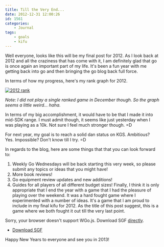 ```yaml
---
title: Till the Very End...
date: 2012-12-31 12:00:26
id: 1561
categories:
	- Journal
tags:
	- goals
	- kifu
---
```


Well everyone, looks like this will be my final post for 2012. As I look back at 2012 and all the craziness that has come with it, I am definitely glad that go is once again an important part of my life. It's been a fun year with me getting back into go and then bringing the go blog back full force.

In terms of how my progress, here's my rank graph for 2012.

[![2012 rank](http://www.bengozen.com/wp-content/uploads/2012/12/2012-rank.png)](http://www.bengozen.com/wp-content/uploads/2012/12/2012-rank.png)

_Note: I did not play a single ranked game in December though. So the graph seems a little weird... haha._

In terms of my big accomplishment, it would have to be that I made it into mid-SDK range. I must admit though, it seems like just yesterday when I was playing as a 10k. Not sure I feel much stronger though. =D

For next year, my goal is to reach a solid dan status on KGS. Ambitious? Yes. Impossible? Don't know till I try. =D

<!--more-->

In regards to the blog, here are some things that that you can look forward to:

1.  Weekly Go Wednesdays will be back starting this very week, so please submit any topics or ideas that you might have!
2.  More book reviews!
3.  Go equipment review updates and new additions!
4.  Guides for all players of all different budget sizes!
Finally, I think it is only appropriate that I end the year with a game that I had the pleasure of playing over the weekend. It was a hard fought game where I experimented with a number of ideas. It's a game that I am proud to include in my final kifu for 2012\. As the title of this post suggest, this is a game where we both fought it out till the very last point.

<article>
	<section data-wgo="/kifu/2012/2012.12.31-Till-the-Very-End.sgf" data-wgo-enablewheel="false" style="width: 100%">
	  <p>Sorry, your browser doesn't support WGo.js. Download SGF <a href="/kifu/2012/2012.12.31-Till-the-Very-End.sgf">directly</a>.</p>
	</section>
	<div><ul><li><a href="/kifu/2012/2012.12.31-Till-the-Very-End.sgf">Download SGF</a></li></ul></div>
</article>

Happy New Years to everyone and see you in 2013!
